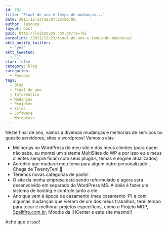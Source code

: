```yaml
---
id: 781
title: 'Final de ano é tempo de mudanças...'
date: 2011-12-23T10:07:22+00:00
author: lpsouza
layout: post
guid: http://luizsouza.com.br/?p=781
permalink: /2011/12/23/final-de-ano-e-tempo-de-mudancas/
aktt_notify_twitter:
  - 'yes'
aktt_tweeted:
  - "1"
star: false
category: blog
categories:
  - Pessoal
tags:
  - Blog
  - Final de ano
  - Informática
  - Mudanças
  - Projetos
  - Sites
  - Software
  - Wordpress
---
```

Neste final de ano, vamos a diversas mudanças e melhorias de serviços no quesito servidores, sites e wordpress! Vamos a elas:

* Melhorias no WordPress do meu site e dos meus clientes (para quem não sabe, eu montei um sistema MultiSites do WP e por isso eu e meus clientes sempre ficam com seus plugins, temas e engine atualizados)
* Acredito que mudarei meu tema para algum outro personalizado... Chega de TwentyTen! 🙂
* Teremos novas categorias de posts!
* O site da minha empresa está sendo reformulado e agora será desenvolvido em separado do WordPress MS. A idéia é fazer um sistema de hosting e controle junto a ele.
* Ano que vem é época de casamento (meu casamento :P) e com algumas mudanças que vieram de um dos meus trabalhos, terei tempo para tocar e melhorar projetos específicos, como o Projeto MOP, [Spellfire.com.br](http://spellfire.com.br), Moodle da IHCenter e este site mesmo!!

Acho que é isso!
